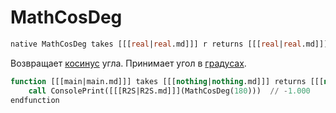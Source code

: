 # MathCosDeg

```sql
native MathCosDeg takes [[[real|real.md]]] r returns [[[real|real.md]]]
```

Возвращает [косинус](https://w.wiki/9ot7) угла. Принимает угол в [градусах](https://w.wiki/98yP).

```sql
function [[[main|main.md]]] takes [[[nothing|nothing.md]]] returns [[[nothing|nothing.md]]]
    call ConsolePrint([[[R2S|R2S.md]]](MathCosDeg(180)))  // -1.000
endfunction
```